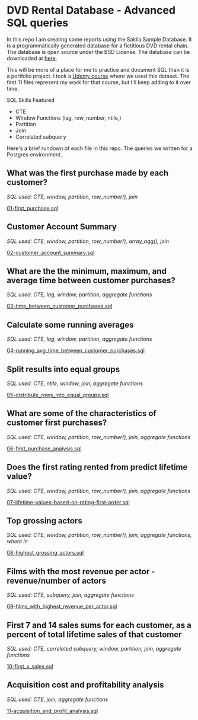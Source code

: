 # DVD Rental Database - Advanced SQL queries
In this repo I am creating some reports using the Sakila Sample Database. It is a programmatically generated database for a fictitious DVD rental chain. The database is open source under the BSD License. The database can be downloaded at [here](https://www.postgresqltutorial.com/postgresql-sample-database/).

This will be more of a place for me to practice and document SQL than it is a portfolio project. I took a [Udemy course](https://www.udemy.com/course/advanced-applied-sql-for-business-intelligence-and-analytics/) where we used this dataset. The first 11 files represent my work for that course, but I'll keep adding to it over time.

SQL Skills Featured
- CTE
- Window Functions (lag, row_number, ntile,)
- Partition
- Join
- Correlated subquery

Here's a brief rundown of each file in this repo. The queries we written for a Postgres environment.

## What was the first purchase made by each customer?

*SQL used: CTE, window, partition, row_number(), join*

[01-first_purchase.sql](01-first_purchase.sql)

## Customer Account Summary

*SQL used: CTE, window, partition, row_number(), array_agg(), join*

[02-customer_account_summary.sql](02-customer_account_summary.sql)

## What are the the minimum, maximum, and average time between customer purchases?

*SQL used: CTE, lag, window, partition, aggregate functions*

[03-time_between_customer_purchases.sql](03-time_between_customer_purchases.sql)

## Calculate some running averages

*SQL used: CTE, lag, window, partition, aggregate functions*

[04-running_avg_time_between_customer_purchases.sql](04-running_avg_time_between_customer_purchases.sql)

## Split results into equal groups

*SQL used: CTE, ntile, window, join, aggregate functions*

[05-distribute_rows_into_equal_groups.sql](05-distribute_rows_into_equal_groups.sql)

## What are some of the characteristics of customer first purchases?

*SQL used: CTE, window, partition, row_number(), join, aggregate functions*

[06-first_purchase_analysis.sql](06-first_purchase_analysis.sql)

## Does the first rating rented from predict lifetime value?

*SQL used: CTE, window, partition, row_number(), join, aggregate functions*

[07-lifetime-values-based-on-rating-first-order.sql](07-lifetime-values-based-on-rating-first-order.sql)

## Top grossing actors

*SQL used: CTE, window, partition, row_number(), join, aggregate functions, where in*

[08-highest_grossing_actors.sql](08-highest_grossing_actors.sql)

## Films with the most revenue per actor - revenue/number of actors

*SQL used: CTE, subquery, join, aggregate functions*

[09-films_with_highest_revenue_per_actor.sql](09-films_with_highest_revenue_per_actor.sql)

## First 7 and 14 sales sums for each customer, as a percent of total lifetime sales of that customer

*SQL used: CTE, correlated subquery, window, partition, join, aggregate functions*

[10-first_x_sales.sql](10-first_x_sales.sql)

## Acquisition cost and profitability analysis

*SQL used: CTE, join, aggregate functions*

[11-acquisition_and_profit_analysis.sql](11-acquisition_and_profit_analysis.sql)
